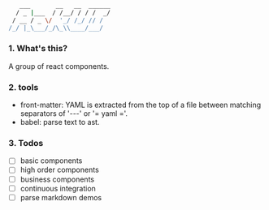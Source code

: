 ```bash 
   ___       __   __  ______
  / _ |___  / /__/ / / /  _/
 / __ / _ \/  '_/ /_/ // /  
/_/ |_\___/_/\_\\____/___/  
```
### 1. What's this?
A group of react components.

### 2. tools
- front-matter: YAML is extracted from the top of a file between matching separators of '---' or '= yaml ='.
- babel: parse text to ast.

### 3. Todos
- [ ] basic components
- [ ] high order components
- [ ] business components
- [ ] continuous integration
- [ ] parse markdown demos